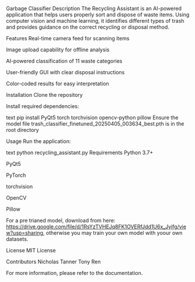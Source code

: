 Garbage Classifier
Description
The Recycling Assistant is an AI-powered application that helps users properly sort and dispose of waste items. Using computer vision and machine learning, it identifies different types of trash and provides guidance on the correct recycling or disposal method.

Features
Real-time camera feed for scanning items

Image upload capability for offline analysis

AI-powered classification of 11 waste categories

User-friendly GUI with clear disposal instructions

Color-coded results for easy interpretation

Installation
Clone the repository

Install required dependencies:

text
pip install PyQt5 torch torchvision opencv-python pillow
Ensure the model file trash_classifier_finetuned_20250405_003634_best.pth is in the root directory

Usage
Run the application:

text
python recycling_assistant.py
Requirements
Python 3.7+

PyQt5

PyTorch

torchvision

OpenCV

Pillow

For a pre trianed model, download from here: https://drive.google.com/file/d/1RsYzTVHEJq8FK1OVERfJdd1U6x_Jyifg/view?usp=sharing, otherwise you may train your own model with yoour own datasets.

License
MIT License

Contributors
Nicholas Tanner
Tony Ren

For more information, please refer to the documentation.
